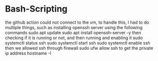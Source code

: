 # Bash-Scripting
the github action could not connect to the vm, to handle this, I had to do multiple things, such as installing openssh server using the following commands
sudo apt update
sudo apt install openssh-server -y
then checking if it is running or not, and then running and enabling it
sudo systemctl status ssh
sudo systemctl start ssh
sudo systemctl enable ssh
then we allowed ssh through firewall
sudo ufw allow ssh
to get the private ip address 
hostname -I